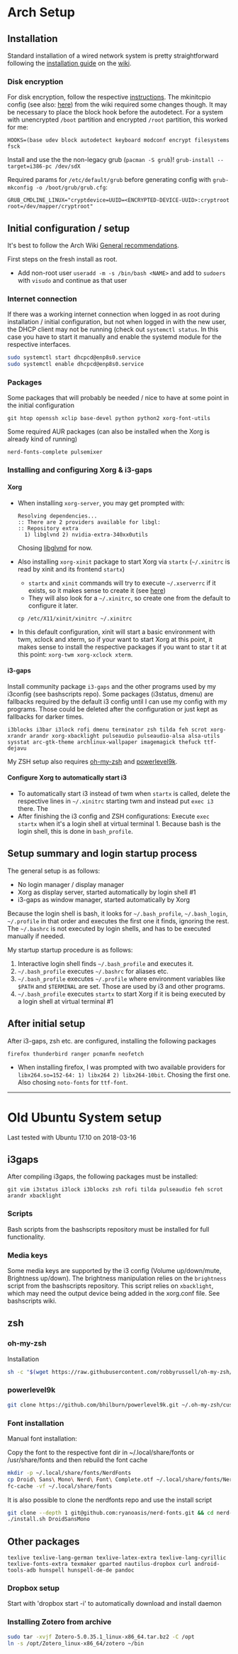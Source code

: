 # Arch Setup
## Installation
Standard installation of a wired network system is pretty straightforward following the [installation guide](https://wiki.archlinux.org/index.php/Installation_guide) on the [wiki](https://wiki.archlinux.org/https://www.google.com).
### Disk encryption
For disk encryption, follow the respective [instructions](https://wiki.archlinux.org/index.php/Dm-crypt/Encrypting_an_entire_system#Simple_partition_layout_with_LUKS). The mkinitcpio config (see also: [here](https://wiki.archlinux.org/index.php/Dm-crypt/System_configuration#Boot_loader)) from the wiki required some changes though. It may be necessary to place the block hook before the autodetect. For a system with unencrypted `/boot` partition and encrypted `/root` partition, this worked for me:
```
HOOKS=(base udev block autodetect keyboard modconf encrypt filesystems fsck
```
Install and use the the non-legacy grub (`pacman -S grub`)!
```grub-install --target=i386-pc /dev/sdX```

Required params for `/etc/default/grub` before generating config with `grub-mkconfig -o /boot/grub/grub.cfg`:
```
GRUB_CMDLINE_LINUX="cryptdevice=UUID=<ENCRYPTED-DEVICE-UUID>:cryptroot root=/dev/mapper/cryptroot"
```

## Initial configuration / setup
It's best to follow the Arch Wiki [General recommendations](https://wiki.archlinux.org/index.php/General_recommendations).

First steps on the fresh install as root.
* Add non-root user `useradd -m -s /bin/bash <NAME>` and add to `sudoers` with `visudo` and continue as that user

### Internet connection
If there was a working internet connection when logged in as root during installation / initial configuration, but not when logged in with the new user, the DHCP client may not be running (check out `systemctl status`. In this case you have to start it manually and enable the systemd module for the respective interfaces.
```sh
sudo systemctl start dhcpcd@enp8s0.service
sudo systemctl enable dhcpcd@enp8s0.service
```

### Packages
Some packages that will probably be needed / nice to have at some point in the initial configuration
```
git htop openssh xclip base-devel python python2 xorg-font-utils
```
Some required AUR packages (can also be installed when the Xorg is already kind of running)
```
nerd-fonts-complete pulsemixer
```

### Installing and configuring Xorg & i3-gaps
#### Xorg
* When installing `xorg-server`, you may get prompted with:
  ```
  Resolving dependencies...
  :: There are 2 providers available for libgl:
  :: Repository extra
    1) libglvnd 2) nvidia-extra-340xx0utils
  ```
  Chosing [libglvnd](https://github.com/NVIDIA/libglvnd) for now.
* Also installing `xorg-xinit` package to start Xorg via `startx` (`~/.xinitrc` is read by xinit and its frontend `startx`)
  * `startx` and `xinit` commands will try to execute `~/.xserverrc` if it exists, so it makes sense to create it (see [here](https://wiki.archlinux.org/index.php/Xinit#xserverrc))
  * They will also look for a `~/.xinitrc`, so create one from the default to configure it later.
  
  `cp /etc/X11/xinit/xinitrc ~/.xinitrc`
* In this default configuration, xinit will start a basic environment with twm, xclock and xterm, so if your want to start Xorg at this point, it makes sense to install the respective packages if you want to star t it at this point: `xorg-twm xorg-xclock xterm`.

#### i3-gaps
Install community package `i3-gaps` and the other programs used by my i3config (see bashscripts repo). Some packages (i3status, dmenu) are fallbacks required by the default i3 config until I can use my config with my programs. Those could be deleted after the configuration or just kept as fallbacks for darker times.
```
i3blocks i3bar i3lock rofi dmenu terminator zsh tilda feh scrot xorg-xrandr arandr xorg-xbacklight pulseaudio pulseaudio-alsa alsa-utils sysstat arc-gtk-theme archlinux-wallpaper imagemagick thefuck ttf-dejavu
```  
My ZSH setup also requires [oh-my-zsh](https://github.com/robbyrussell/oh-my-zsh) and [powerlevel9k](https://github.com/bhilburn/powerlevel9k).

#### Configure Xorg to automatically start i3
* To automatically start i3 instead of twm when `startx` is called, delete the respective lines in `~/.xinitrc` starting twm and instead put `exec i3` there. The
* After finishing the i3 config and ZSH configurations: Execute `exec startx` when it's a login shell at virtual terminal 1. Because bash is the login shell, this is done in `bash_profile`.

## Setup summary and login startup process
The general setup is as follows:
* No login manager / display manager
* Xorg as display server, started automatically by login shell #1
* i3-gaps as window manager, started automatically by Xorg

Because the login shell is bash, it looks for `~/.bash_profile`, `~/.bash_login`, `~/.profile` in that order and executes the first one it finds, ignoring the rest. The `~/.bashrc` is not executed by login shells, and has to be executed manually if needed.

My startup startup procedure is as follows:

1. Interactive login shell finds `~/.bash_profile` and executes it.
2. `~/.bash_profile` executes `~/.bashrc` for aliases etc.
3. `~/.bash_profile` executes `~/.profile` where environment variables like `$PATH` and `$TERMINAL` are set. Those are used by i3 and other programs.
4. `~/.bash_profile` executes `startx` to start Xorg if it is being executed by a login shell at virtual terminal #1

## After initial setup
After i3-gaps, zsh etc. are configured, installing the following packages
```
firefox thunderbird ranger pcmanfm neofetch
```
* When installing firefox, I was prompted with two available providers for `libx264.so=152-64: 1) libx264 2) libx264-10bit`. Chosing the first one. Also chosing `noto-fonts` for `ttf-font`.



---



# Old Ubuntu System setup
Last tested with Ubuntu 17.10 on 2018-03-16

## i3gaps
After compiling i3gaps, the following packages must be installed:
```
git vim i3status i3lock i3blocks zsh rofi tilda pulseaudio feh scrot arandr xbacklight
```
### Scripts
Bash scripts from the bashscripts repository must be installed for full functionality.

### Media keys
Some media keys are supported by the i3 config (Volume up/down/mute, Brightness up/down). 
The brightness manipulation relies on the ```brightness``` script from the bashscripts repository. 
This script relies on ```xbacklight```, which may need the output device being added in the xorg.conf file. See bashscripts wiki.

## zsh
### oh-my-zsh
Installation
```sh
sh -c "$(wget https://raw.githubusercontent.com/robbyrussell/oh-my-zsh/master/tools/install.sh -O -)"
```

### powerlevel9k

```sh
git clone https://github.com/bhilburn/powerlevel9k.git ~/.oh-my-zsh/custom/themes/powerlevel9k
```

### Font installation

Manual font installation:

Copy the font to the respective font dir in ~/.local/share/fonts or /usr/share/fonts and then rebuild the font cache

```sh
mkdir -p ~/.local/share/fonts/NerdFonts
cp Droid\ Sans\ Mono\ Nerd\ Font\ Complete.otf ~/.local/share/fonts/NerdFonts/
fc-cache -vf ~/.local/share/fonts
```

It is also possible to clone the nerdfonts repo and use the install script

```sh
git clone --depth 1 git@github.com:ryanoasis/nerd-fonts.git && cd nerd-fonts
./install.sh DroidSansMono
```

## Other packages
```
texlive texlive-lang-german texlive-latex-extra texlive-lang-cyrillic texlive-fonts-extra texmaker gparted nautilus-dropbox curl android-tools-adb hunspell hunspell-de-de pandoc
```

### Dropbox setup
Start with 'dropbox start -i' to automatically download and install daemon

### Installing Zotero from archive
```sh
sudo tar -xvjf Zotero-5.0.35.1_linux-x86_64.tar.bz2 -C /opt
ln -s /opt/Zotero_linux-x86_64/zotero ~/bin
``` 
